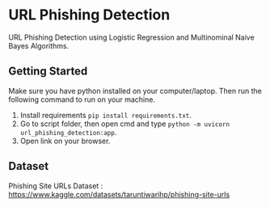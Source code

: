 # URL Phishing Detection

URL Phishing Detection using Logistic Regression and Multinominal Naive Bayes Algorithms.

## Getting Started

Make sure you have python installed on your computer/laptop. Then run the following command to run on your machine.

1. Install requirements `pip install requirements.txt`.
2. Go to script folder, then open cmd and type `python -m uvicorn url_phishing_detection:app`.
3. Open link on your browser.

## Dataset

Phishing Site URLs Dataset : https://www.kaggle.com/datasets/taruntiwarihp/phishing-site-urls
